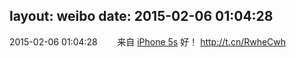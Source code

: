 layout: weibo
date: 2015-02-06 01:04:28
---
2015-02-06 01:04:28  &nbsp;&nbsp;&nbsp;&nbsp;&nbsp;&nbsp; 来自 <a href="sinaweibo://customweibosource" rel="nofollow">iPhone 5s</a>
好！ http://t.cn/RwheCwh ​​​
